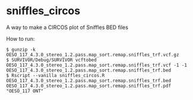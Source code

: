 # sniffles_circos

A way to make a CIRCOS plot of Sniffles BED files

How to run:
```
$ gunzip -k OESO_117_4.3.0_stereo_1.2.pass.map_sort.remap.sniffles_trf.vcf.gz
$ SURVIVOR/Debug/SURVIVOR vcftobed OESO_117_4.3.0_stereo_1.2.pass.map_sort.remap.sniffles_trf.vcf -1 -1 OESO_117_4.3.0_stereo_1.2.pass.map_sort.remap.sniffles_trf.bed
$ Rscript --vanilla sniffles_circos.R OESO_117_4.3.0_stereo_1.2.pass.map_sort.remap.sniffles_trf.bed OESO_117_4.3.0_stereo_1.2.pass.map_sort.remap.sniffles_trf.pdf "OESO_117 ONT"
```
